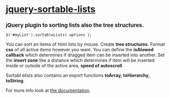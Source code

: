 <h1><a href="http://camohub.github.io/jquery-sortable-lists/index.html">jquery-sortable-lists</a></h1>
<h2 style="font-size:17px">jQuery plugin to sorting lists also the tree structures.</h2>

```$('#myList').sortableLists( options );```
<p>You can sort an items of html lists by mouse. Create <strong>tree structures</strong>. Format <strong>css</strong> of all active items however you want. You can define the <strong>isAlowed callback</strong> which determines if dragged item can be inserted into another. Set the <strong>insert zone</strong> like a distance which determines if item will be inserted inside or outside of the active area, <strong>speed of autoscroll</strong>.</p>
<p>Sortabl elists also contains an export functions <strong>toArray, toHierarchy, toString</strong>.</p>
<p>For more info look at <a href="http://localhost/jquery-sortable-lists/index.html">the documentation</a>.</p>				
				
				

